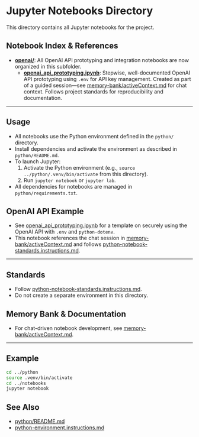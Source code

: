 
# Jupyter Notebooks Directory

This directory contains all Jupyter notebooks for the project.


## Notebook Index & References

- **[openai/](./openai/)**: All OpenAI API prototyping and integration notebooks are now organized in this subfolder.
  - **[openai_api_prototyping.ipynb](./openai/openai_api_prototyping.ipynb)**: Stepwise, well-documented OpenAI API prototyping using `.env` for API key management. Created as part of a guided session—see [memory-bank/activeContext.md](../memory-bank/activeContext.md) for chat context. Follows project standards for reproducibility and documentation.

---


## Usage

- All notebooks use the Python environment defined in the `python/` directory.
- Install dependencies and activate the environment as described in `python/README.md`.
- To launch Jupyter:
  1. Activate the Python environment (e.g., `source ../python/.venv/bin/activate` from this directory).
  2. Run `jupyter notebook` or `jupyter lab`.
- All dependencies for notebooks are managed in `python/requirements.txt`.

## OpenAI API Example

- See [openai_api_prototyping.ipynb](./openai_api_prototyping.ipynb) for a template on securely using the OpenAI API with `.env` and `python-dotenv`.
- This notebook references the chat session in [memory-bank/activeContext.md](../memory-bank/activeContext.md) and follows [python-notebook-standards.instructions.md](../.github/instructions/python-notebook-standards.instructions.md).

---


## Standards

- Follow [python-notebook-standards.instructions.md](../.github/instructions/python-notebook-standards.instructions.md).
- Do not create a separate environment in this directory.

## Memory Bank & Documentation

- For chat-driven notebook development, see [memory-bank/activeContext.md](../memory-bank/activeContext.md).

---

## Example

```bash
cd ../python
source .venv/bin/activate
cd ../notebooks
jupyter notebook
```

## See Also

- [python/README.md](../python/README.md)
- [python-environment.instructions.md](../.github/instructions/python-environment.instructions.md)
